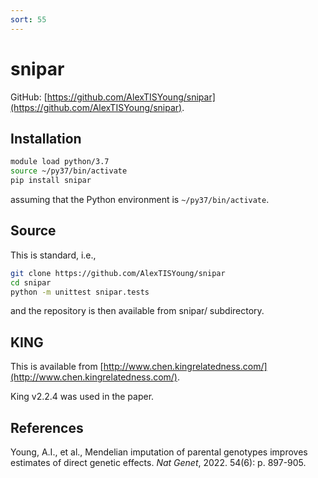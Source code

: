 ```yaml
---
sort: 55
---
```


# snipar

GitHub: [https://github.com/AlexTISYoung/snipar](https://github.com/AlexTISYoung/snipar).

## Installation

```bash
module load python/3.7
source ~/py37/bin/activate
pip install snipar
```

assuming that the Python environment is `~/py37/bin/activate`.

## Source

This is standard, i.e.,

```bash
git clone https://github.com/AlexTISYoung/snipar
cd snipar
python -m unittest snipar.tests
```

and the repository is then available from snipar/ subdirectory.

## KING

This is available from [http://www.chen.kingrelatedness.com/](http://www.chen.kingrelatedness.com/).

King v2.2.4 was used in the paper.

## References

Young, A.I., et al., Mendelian imputation of parental genotypes improves estimates of direct genetic effects. _Nat Genet_, 2022. 54(6): p. 897-905.
